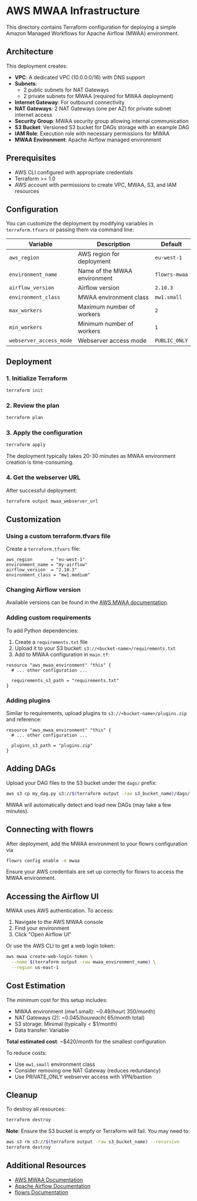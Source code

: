 # AWS MWAA Infrastructure

This directory contains Terraform configuration for deploying a simple Amazon Managed Workflows for Apache Airflow (MWAA) environment.

## Architecture

This deployment creates:

- **VPC**: A dedicated VPC (10.0.0.0/16) with DNS support
- **Subnets**:
  - 2 public subnets for NAT Gateways
  - 2 private subnets for MWAA (required for MWAA deployment)
- **Internet Gateway**: For outbound connectivity
- **NAT Gateways**: 2 NAT Gateways (one per AZ) for private subnet internet access
- **Security Group**: MWAA security group allowing internal communication
- **S3 Bucket**: Versioned S3 bucket for DAGs storage with an example DAG
- **IAM Role**: Execution role with necessary permissions for MWAA
- **MWAA Environment**: Apache Airflow managed environment

## Prerequisites

- AWS CLI configured with appropriate credentials
- Terraform >= 1.0
- AWS account with permissions to create VPC, MWAA, S3, and IAM resources

## Configuration

You can customize the deployment by modifying variables in `terraform.tfvars` or passing them via command line:

| Variable                | Description                  | Default       |
| ----------------------- | ---------------------------- | ------------- |
| `aws_region`            | AWS region for deployment    | `eu-west-1`   |
| `environment_name`      | Name of the MWAA environment | `flowrs-mwaa` |
| `airflow_version`       | Airflow version              | `2.10.3`      |
| `environment_class`     | MWAA environment class       | `mw1.small`   |
| `max_workers`           | Maximum number of workers    | `2`           |
| `min_workers`           | Minimum number of workers    | `1`           |
| `webserver_access_mode` | Webserver access mode        | `PUBLIC_ONLY` |

## Deployment

### 1. Initialize Terraform

```bash
terraform init
```

### 2. Review the plan

```bash
terraform plan
```

### 3. Apply the configuration

```bash
terraform apply
```

The deployment typically takes 20-30 minutes as MWAA environment creation is time-consuming.

### 4. Get the webserver URL

After successful deployment:

```bash
terraform output mwaa_webserver_url
```

## Customization

### Using a custom terraform.tfvars file

Create a `terraform.tfvars` file:

```hcl
aws_region       = "eu-west-1"
environment_name = "my-airflow"
airflow_version  = "2.10.3"
environment_class = "mw1.medium"
```

### Changing Airflow version

Available versions can be found in the [AWS MWAA documentation](https://docs.aws.amazon.com/mwaa/latest/userguide/airflow-versions.html).

### Adding custom requirements

To add Python dependencies:

1. Create a `requirements.txt` file
2. Upload it to your S3 bucket: `s3://<bucket-name>/requirements.txt`
3. Add to MWAA configuration in `main.tf`:

```hcl
resource "aws_mwaa_environment" "this" {
  # ... other configuration ...

  requirements_s3_path = "requirements.txt"
}
```

### Adding plugins

Similar to requirements, upload plugins to `s3://<bucket-name>/plugins.zip` and reference:

```hcl
resource "aws_mwaa_environment" "this" {
  # ... other configuration ...

  plugins_s3_path = "plugins.zip"
}
```

## Adding DAGs

Upload your DAG files to the S3 bucket under the `dags/` prefix:

```bash
aws s3 cp my_dag.py s3://$(terraform output -raw s3_bucket_name)/dags/
```

MWAA will automatically detect and load new DAGs (may take a few minutes).

## Connecting with flowrs

After deployment, add the MWAA environment to your flowrs configuration via

```bash
flowrs config enable -m mwaa
```

Ensure your AWS credentials are set up correctly for flowrs to access the MWAA environment.

## Accessing the Airflow UI

MWAA uses AWS authentication. To access:

1. Navigate to the AWS MWAA console
2. Find your environment
3. Click "Open Airflow UI"

Or use the AWS CLI to get a web login token:

```bash
aws mwaa create-web-login-token \
  --name $(terraform output -raw mwaa_environment_name) \
  --region us-east-1
```

## Cost Estimation

The minimum cost for this setup includes:

- MWAA environment (mw1.small): ~$0.49/hour (~$350/month)
- NAT Gateways (2): ~$0.045/hour each (~$65/month total)
- S3 storage: Minimal (typically < $1/month)
- Data transfer: Variable

**Total estimated cost**: ~$420/month for the smallest configuration

To reduce costs:

- Use `mw1.small` environment class
- Consider removing one NAT Gateway (reduces redundancy)
- Use PRIVATE_ONLY webserver access with VPN/bastion

## Cleanup

To destroy all resources:

```bash
terraform destroy
```

**Note**: Ensure the S3 bucket is empty or Terraform will fail. You may need to:

```bash
aws s3 rm s3://$(terraform output -raw s3_bucket_name) --recursive
terraform destroy
```

## Additional Resources

- [AWS MWAA Documentation](https://docs.aws.amazon.com/mwaa/)
- [Apache Airflow Documentation](https://airflow.apache.org/)
- [flowrs Documentation](https://github.com/jvanbuel/flowrs)
